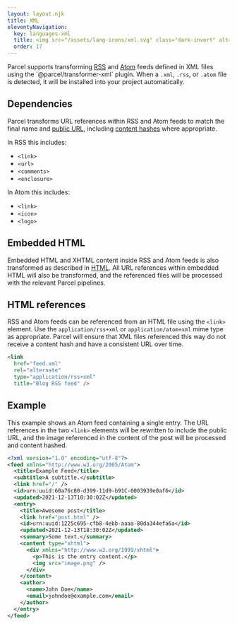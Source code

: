 ```yaml
---
layout: layout.njk
title: XML
eleventyNavigation:
  key: languages-xml
  title: <img src="/assets/lang-icons/xml.svg" class="dark-invert" alt=""/> XML
  order: 17
---
```


Parcel supports transforming [RSS](https://en.wikipedia.org/wiki/RSS) and [Atom](https://en.wikipedia.org/wiki/Atom_(Web_standard)) feeds defined in XML files using the `@parcel/transformer-xml` plugin. When a `.xml`, `.rss`, or `.atom` file is detected, it will be installed into your project automatically.

## Dependencies

Parcel transforms URL references within RSS and Atom feeds to match the final name and [public URL](/features/targets/#publicurl), including [content hashes](/features/production/#content-hashing) where appropriate.

In RSS this includes:

* `<link>`
* `<url>`
* `<comments>`
* `<enclosure>`

In Atom this includes:

* `<link>`
* `<icon>`
* `<logo>`

## Embedded HTML

Embedded HTML and XHTML content inside RSS and Atom feeds is also transformed as described in [HTML](/languages/html/). All URL references within embedded HTML will also be transformed, and the referenced files will be processed with the relevant Parcel pipelines.

## HTML references

RSS and Atom feeds can be referenced from an HTML file using the `<link>` element. Use the `application/rss+xml` or `application/atom+xml` mime type as appropriate. Parcel will ensure that XML files referenced this way do not receive a content hash and have a consistent URL over time.

```html
<link
  href="feed.xml"
  rel="alternate"
  type="application/rss+xml"
  title="Blog RSS feed" />
```

## Example

This example shows an Atom feed containing a single entry. The URL references in the two `<link>` elements will be rewritten to include the public URL, and the image referenced in the content of the post will be processed and content hashed.

```xml
<?xml version="1.0" encoding="utf-8"?>
<feed xmlns="http://www.w3.org/2005/Atom">
  <title>Example Feed</title>
  <subtitle>A subtitle.</subtitle>
  <link href="/" />
  <id>urn:uuid:60a76c80-d399-11d9-b91C-0003939e0af6</id>
  <updated>2021-12-13T18:30:02Z</updated>
  <entry>
    <title>Awesome post</title>
    <link href="post.html" />
    <id>urn:uuid:1225c695-cfb8-4ebb-aaaa-80da344efa6a</id>
    <updated>2021-12-13T18:30:02Z</updated>
    <summary>Some text.</summary>
    <content type="xhtml">
      <div xmlns="http://www.w3.org/1999/xhtml">
        <p>This is the entry content.</p>
        <img src="image.png" />
      </div>
    </content>
    <author>
      <name>John Doe</name>
      <email>johndoe@example.com</email>
    </author>
  </entry>
</feed>
```
